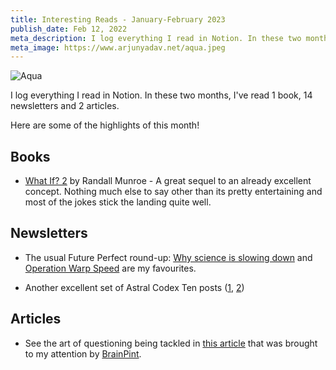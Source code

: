 ```yaml
---
title: Interesting Reads - January-February 2023
publish_date: Feb 12, 2022
meta_description: I log everything I read in Notion. In these two months, I've read 1 book, 14 newsletters and 2 articles. Here are some of the highlights of this month!
meta_image: https://www.arjunyadav.net/aqua.jpeg
---
```


![Aqua](/aqua.jpeg)

I log everything I read in Notion. In these two months, I've read 1 book, 14 newsletters and 2 articles.

Here are some of the highlights of this month!

## Books

- [What If? 2](https://www.goodreads.com/book/show/60268621-what-if-2) by Randall Munroe - A great sequel to an already excellent concept. Nothing much else to say other than its pretty entertaining and most of the jokes stick the landing quite well.

## Newsletters

- The usual Future Perfect round-up: [Why science is slowing down](https://www.vox.com/future-perfect/2023/1/11/23549993/science-research-progress-studies-disruption-technology-artificial-intelligence-biotechnology) and [Operation Warp Speed](https://www.vox.com/future-perfect/2023/1/18/23560407/operation-warp-speed-pandemics-vaccines-covid-white-house-biden-trump) are my favourites.

- Another excellent set of Astral Codex Ten posts ([1](https://astralcodexten.substack.com/p/how-do-ais-political-opinions-change), [2](https://astralcodexten.substack.com/p/crowds-are-wise-and-ones-a-crowd))

## Articles

- See the art of questioning being tackled in [this article](https://bigthink.com/leadership/the-skill-of-questioning/) that was brought to my attention by [BrainPint](https://brainpint.com/).
